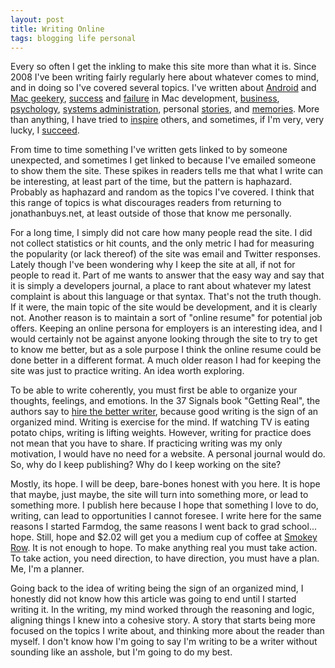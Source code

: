```yaml
---
layout: post
title: Writing Online
tags: blogging life personal
---
```


Every so often I get the inkling to make this site more than what it is. Since 2008 I've been writing fairly regularly here about whatever comes to mind, and in doing so I've covered several topics. I've written about [Android][1] and [Mac geekery][2], [success][3] and [failure][4] in Mac development, [business][5], [psychology][6], [systems administration][7], personal [stories][8], and [memories][9]. More than anything, I have tried to [inspire][10] others, and sometimes, if I'm very, very lucky, I [succeed][11]. 

From time to time something I've written gets linked to by someone unexpected, and sometimes I get linked to because I've emailed someone to show them the site. These spikes in readers tells me that what I write can be interesting, at least part of the time, but the pattern is haphazard. Probably as haphazard and random as the topics I've covered. I think that this range of topics is what discourages readers from returning to jonathanbuys.net, at least outside of those that know me personally.     

For a long time, I simply did not care how many people read the site. I did not collect statistics or hit counts, and the only metric I had for measuring the popularity (or lack thereof) of the site was email and Twitter responses. Lately though I've been wondering why I keep the site at all, if not for people to read it. Part of me wants to answer that the easy way and say that it is simply a developers journal, a place to rant about whatever my latest complaint is about this language or that syntax. That's not the truth though. If it were, the main topic of the site would be development, and it is clearly not. Another reason is to maintain a sort of "online resume" for potential job offers. Keeping an online persona for employers is an interesting idea, and I would certainly not be against anyone looking through the site to try to get to know me better, but as a sole purpose I think the online resume could be done better in a different format. A much older reason I had for keeping the site was just to practice writing. An idea worth exploring.  

To be able to write coherently, you must first be able to organize your thoughts, feelings, and emotions. In the 37 Signals book "Getting Real", the authors say to [hire the better writer][12], because good writing is the sign of an organized mind. Writing is exercise for the mind. If watching TV is eating potato chips, writing is lifting weights. However, writing for practice does not mean that you have to share. If practicing writing was my only motivation, I would have no need for a website. A personal journal would do. So, why do I keep publishing? Why do I keep working on the site? 

Mostly, its hope. I will be deep, bare-bones honest with you here. It is hope that maybe, just maybe, the site will turn into something more, or lead to something more. I publish here because I hope that something I love to do, writing, can lead to opportunities I cannot foresee. I write here for the same reasons I started Farmdog, the same reasons I went back to grad school... hope. Still, hope and $2.02 will get you a medium cup of coffee at [Smokey Row][13]. It is not enough to hope. To make anything real you must take action. To take action, you need direction, to have direction, you must have a plan. Me, I'm a planner.

Going back to the idea of writing being the sign of an organized mind, I honestly did not know how this article was going to end until I started writing it. In the writing, my mind worked through the reasoning and logic, aligning things I knew into a cohesive story. A story that starts being more focused on the topics I write about, and thinking more about the reader than myself. I don't know how I'm going to say I'm writing to be a writer without sounding like an asshole, but I'm going to do my best. 




[1]: http://jonathanbuys.net/11-07-2010/Android-Marketplace.html
[2]: http://jonathanbuys.net/01-27-2011/Keyboard_Driven_Safari.html
[3]: http://jonathanbuys.net/01-16-2011/from_zero_to_the_app_store.html
[4]: http://jonathanbuys.net/07-09-2011/The_Experiment.html
[5]: http://jonathanbuys.net/03-11-2011/Dazzle_Them_With_Science.html
[6]: http://jonathanbuys.net/10-10-2010/Clean-and-Clutter-Free.html
[7]: http://jonathanbuys.net/10-09-2009/Linux_Hidden_ARP.html
[8]: http://jonathanbuys.net/03-25-2007/change-and-blessing.html
[9]: http://jonathanbuys.net/10-01-2010/The-Smell-of-Salt.html
[10]: http://jonathanbuys.net/02-15-2011/Be_Great.html
[11]: http://jonathanbuys.net/09-10-2008/on-graduation-day.html
[12]: http://gettingreal.37signals.com/ch08_Wordsmiths.php
[13]: http://smokeyrow.com/
